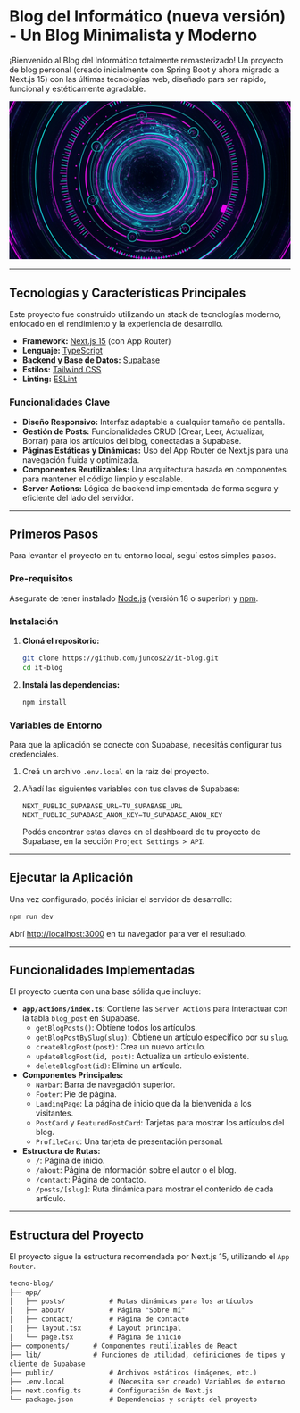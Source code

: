 # Blog del Informático (nueva versión) - Un Blog Minimalista y Moderno

¡Bienvenido al Blog del Informático totalmente remasterizado! Un proyecto de blog personal (creado inicialmente con Spring Boot y ahora migrado a Next.js 15) con las últimas tecnologías web, diseñado para ser rápido, funcional y estéticamente agradable.

![Landing Page](./public/placeholder.jpg)

---

## Tecnologías y Características Principales

Este proyecto fue construido utilizando un stack de tecnologías moderno, enfocado en el rendimiento y la experiencia de desarrollo.

- **Framework:** [Next.js 15](https://nextjs.org/) (con App Router)
- **Lenguaje:** [TypeScript](https://www.typescriptlang.org/)
- **Backend y Base de Datos:** [Supabase](https://supabase.io/)
- **Estilos:** [Tailwind CSS](https://tailwindcss.com/)
- **Linting:** [ESLint](https://eslint.org/)

### Funcionalidades Clave

- **Diseño Responsivo:** Interfaz adaptable a cualquier tamaño de pantalla.
- **Gestión de Posts:** Funcionalidades CRUD (Crear, Leer, Actualizar, Borrar) para los artículos del blog, conectadas a Supabase.
- **Páginas Estáticas y Dinámicas:** Uso del App Router de Next.js para una navegación fluida y optimizada.
- **Componentes Reutilizables:** Una arquitectura basada en componentes para mantener el código limpio y escalable.
- **Server Actions:** Lógica de backend implementada de forma segura y eficiente del lado del servidor.

---

## Primeros Pasos

Para levantar el proyecto en tu entorno local, seguí estos simples pasos.

### Pre-requisitos

Asegurate de tener instalado [Node.js](https://nodejs.org/) (versión 18 o superior) y [npm](https://www.npmjs.com/).

### Instalación

1.  **Cloná el repositorio:**

    ```bash
    git clone https://github.com/juncos22/it-blog.git
    cd it-blog
    ```

2.  **Instalá las dependencias:**
    ```bash
    npm install
    ```

### Variables de Entorno

Para que la aplicación se conecte con Supabase, necesitás configurar tus credenciales.

1.  Creá un archivo `.env.local` en la raíz del proyecto.
2.  Añadí las siguientes variables con tus claves de Supabase:

    ```env
    NEXT_PUBLIC_SUPABASE_URL=TU_SUPABASE_URL
    NEXT_PUBLIC_SUPABASE_ANON_KEY=TU_SUPABASE_ANON_KEY
    ```

    Podés encontrar estas claves en el dashboard de tu proyecto de Supabase, en la sección `Project Settings > API`.

---

## Ejecutar la Aplicación

Una vez configurado, podés iniciar el servidor de desarrollo:

```bash
npm run dev
```

Abrí [http://localhost:3000](http://localhost:3000) en tu navegador para ver el resultado.

---

## Funcionalidades Implementadas

El proyecto cuenta con una base sólida que incluye:

- **`app/actions/index.ts`**: Contiene las `Server Actions` para interactuar con la tabla `blog_post` en Supabase.
  - `getBlogPosts()`: Obtiene todos los artículos.
  - `getBlogPostBySlug(slug)`: Obtiene un artículo específico por su `slug`.
  - `createBlogPost(post)`: Crea un nuevo artículo.
  - `updateBlogPost(id, post)`: Actualiza un artículo existente.
  - `deleteBlogPost(id)`: Elimina un artículo.
- **Componentes Principales:**
  - `Navbar`: Barra de navegación superior.
  - `Footer`: Pie de página.
  - `LandingPage`: La página de inicio que da la bienvenida a los visitantes.
  - `PostCard` y `FeaturedPostCard`: Tarjetas para mostrar los artículos del blog.
  - `ProfileCard`: Una tarjeta de presentación personal.
- **Estructura de Rutas:**
  - `/`: Página de inicio.
  - `/about`: Página de información sobre el autor o el blog.
  - `/contact`: Página de contacto.
  - `/posts/[slug]`: Ruta dinámica para mostrar el contenido de cada artículo.

---

## Estructura del Proyecto

El proyecto sigue la estructura recomendada por Next.js 15, utilizando el `App Router`.

```
tecno-blog/
├── app/
│   ├── posts/           # Rutas dinámicas para los artículos
│   ├── about/           # Página "Sobre mí"
│   ├── contact/         # Página de contacto
|   ├── layout.tsx       # Layout principal
│   └── page.tsx         # Página de inicio
├── components/      # Componentes reutilizables de React
├── lib/             # Funciones de utilidad, definiciones de tipos y cliente de Supabase
├── public/              # Archivos estáticos (imágenes, etc.)
├── .env.local           # (Necesita ser creado) Variables de entorno
├── next.config.ts       # Configuración de Next.js
└── package.json         # Dependencias y scripts del proyecto
```
